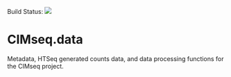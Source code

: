 Build Status: <a href="https://travis-ci.org/jasonserviss/CIMseq.data"><img src="https://travis-ci.org/jasonserviss/CIMseq.data.svg?branch=master"></a>

# CIMseq.data

Metadata, HTSeq generated counts data, and data processing functions for the CIMseq project.